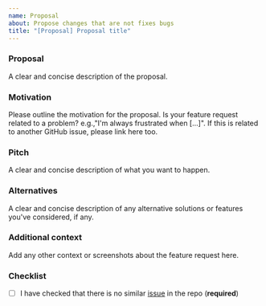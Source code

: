 ```yaml
---
name: Proposal
about: Propose changes that are not fixes bugs
title: "[Proposal] Proposal title"
---
```


### Proposal 

A clear and concise description of the proposal.

### Motivation

Please outline the motivation for the proposal.
Is your feature request related to a problem? e.g.,"I'm always frustrated when [...]".
If this is related to another GitHub issue, please link here too.

### Pitch

A clear and concise description of what you want to happen.

### Alternatives

A clear and concise description of any alternative solutions or features you've considered, if any.

### Additional context

Add any other context or screenshots about the feature request here.

### Checklist

- [ ] I have checked that there is no similar [issue](https://github.com/Farama-Foundation/d4rl/issues) in the repo (**required**)
